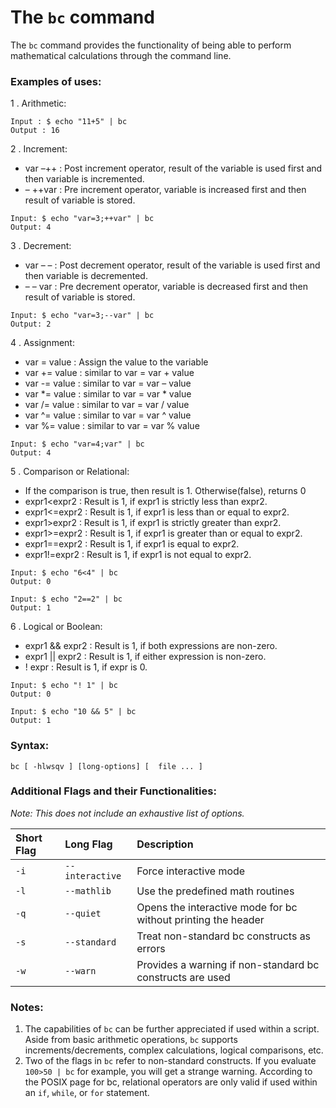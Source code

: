 # The `bc` command

The `bc` command provides the functionality of being able to perform mathematical calculations through the command line.

### Examples of uses:


1 . Arithmetic:

```
Input : $ echo "11+5" | bc
Output : 16
```
2 . Increment:
- var –++ : Post increment operator, result of the variable is used first and then variable is incremented.
- – ++var : Pre increment operator, variable is increased first and then result of variable is stored.

```
Input: $ echo "var=3;++var" | bc
Output: 4
```
3 . Decrement:
- var – – : Post decrement operator, result of the variable is used first and then variable is decremented.
- – – var : Pre decrement operator, variable is decreased first and then result of variable is stored.

```
Input: $ echo "var=3;--var" | bc
Output: 2
```
4 . Assignment:
- var = value : Assign the value to the variable
- var += value : similar to var = var + value
- var -= value : similar to var = var – value
- var *= value : similar to var = var * value
- var /= value : similar to var = var / value
- var ^= value : similar to var = var ^ value
- var %= value : similar to var = var % value

```
Input: $ echo "var=4;var" | bc
Output: 4
```
5 . Comparison or Relational:
- If the comparison is true, then result is 1. Otherwise(false), returns 0
- expr1<expr2 : Result is 1, if expr1 is strictly less than expr2.
- expr1<=expr2 : Result is 1, if expr1 is less than or equal to expr2.
- expr1>expr2 : Result is 1, if expr1 is strictly greater than expr2.
- expr1>=expr2 : Result is 1, if expr1 is greater than or equal to expr2.
- expr1==expr2 : Result is 1, if expr1 is equal to expr2.
- expr1!=expr2 : Result is 1, if expr1 is not equal to expr2.

```
Input: $ echo "6<4" | bc
Output: 0
```
```
Input: $ echo "2==2" | bc
Output: 1
```
6 . Logical or Boolean:

- expr1 && expr2 : Result is 1, if both expressions are non-zero.
- expr1 || expr2 : Result is 1, if either expression is non-zero.
- ! expr : Result is 1, if expr is 0.

```
Input: $ echo "! 1" | bc
Output: 0

Input: $ echo "10 && 5" | bc
Output: 1
```

### Syntax:

```
bc [ -hlwsqv ] [long-options] [  file ... ]
```

### Additional Flags and their Functionalities:

*Note: This does not include an exhaustive list of options.*

|**Short Flag**   |**Long Flag**   |**Description**   |
|:---|:---|:---|
|`-i`|`--interactive`|Force interactive mode|
|`-l`|`--mathlib`|Use the predefined math routines|
|`-q`|`--quiet`|Opens the interactive mode for bc without printing the header|
|`-s`|`--standard`|Treat non-standard bc constructs as errors|
|`-w`|`--warn`|Provides a warning if non-standard bc constructs are used|

### Notes:

1. The capabilities of `bc` can be further appreciated if used within a script. Aside from basic arithmetic operations, `bc` supports increments/decrements, complex calculations, logical comparisons, etc.
2. Two of the flags in `bc` refer to non-standard constructs. If you evaluate `100>50 | bc` for example, you will get a strange warning. According to the POSIX page for bc, relational operators are only valid if used within an `if`, `while`, or `for` statement.
